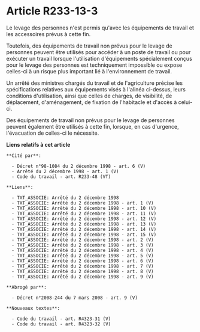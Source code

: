 # Article R233-13-3

Le levage des personnes n'est permis qu'avec les équipements de travail et les accessoires prévus à cette fin.

Toutefois, des équipements de travail non prévus pour le levage de personnes peuvent être utilisés pour accéder à un poste de
travail ou pour exécuter un travail lorsque l'utilisation d'équipements spécialement conçus pour le levage des personnes est
techniquement impossible ou expose celles-ci à un risque plus important lié à l'environnement de travail.

Un arrêté des ministres chargés du travail et de l'agriculture précise les spécifications relatives aux équipements visés à
l'alinéa ci-dessus, leurs conditions d'utilisation, ainsi que celles de charges, de visibilité, de déplacement,
d'aménagement, de fixation de l'habitacle et d'accès à celui-ci.

Des équipements de travail non prévus pour le levage de personnes peuvent également être utilisés à cette fin, lorsque, en
cas d'urgence, l'évacuation de celles-ci le nécessite.

**Liens relatifs à cet article**

	**Cité par**:

	  - Décret n°98-1084 du 2 décembre 1998 - art. 6 (V)
	  - Arrêté du 2 décembre 1998 - art. 1 (V)
	  - Code du travail - art. R233-48 (VT)

	**Liens**:

	  - TXT_ASSOCIE: Arrêté du 2 décembre 1998
	  - TXT_ASSOCIE: Arrêté du 2 décembre 1998 - art. 1 (V)
	  - TXT_ASSOCIE: Arrêté du 2 décembre 1998 - art. 10 (V)
	  - TXT_ASSOCIE: Arrêté du 2 décembre 1998 - art. 11 (V)
	  - TXT_ASSOCIE: Arrêté du 2 décembre 1998 - art. 12 (V)
	  - TXT_ASSOCIE: Arrêté du 2 décembre 1998 - art. 13 (V)
	  - TXT_ASSOCIE: Arrêté du 2 décembre 1998 - art. 14 (V)
	  - TXT_ASSOCIE: Arrêté du 2 décembre 1998 - art. 15 (V)
	  - TXT_ASSOCIE: Arrêté du 2 décembre 1998 - art. 2 (V)
	  - TXT_ASSOCIE: Arrêté du 2 décembre 1998 - art. 3 (V)
	  - TXT_ASSOCIE: Arrêté du 2 décembre 1998 - art. 4 (V)
	  - TXT_ASSOCIE: Arrêté du 2 décembre 1998 - art. 5 (V)
	  - TXT_ASSOCIE: Arrêté du 2 décembre 1998 - art. 6 (V)
	  - TXT_ASSOCIE: Arrêté du 2 décembre 1998 - art. 7 (V)
	  - TXT_ASSOCIE: Arrêté du 2 décembre 1998 - art. 8 (V)
	  - TXT_ASSOCIE: Arrêté du 2 décembre 1998 - art. 9 (V)

	**Abrogé par**:

	  - Décret n°2008-244 du 7 mars 2008 - art. 9 (V)

	**Nouveaux textes**:

	  - Code du travail - art. R4323-31 (V)
	  - Code du travail - art. R4323-32 (V)
